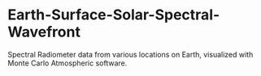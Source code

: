 # Earth-Surface-Solar-Spectral-Wavefront
Spectral Radiometer data from various locations on Earth, visualized with Monte Carlo Atmospheric software.
